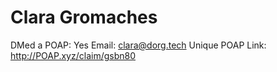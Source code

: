 # Clara Gromaches

DMed a POAP: Yes
Email: clara@dorg.tech
Unique POAP Link: http://POAP.xyz/claim/gsbn80